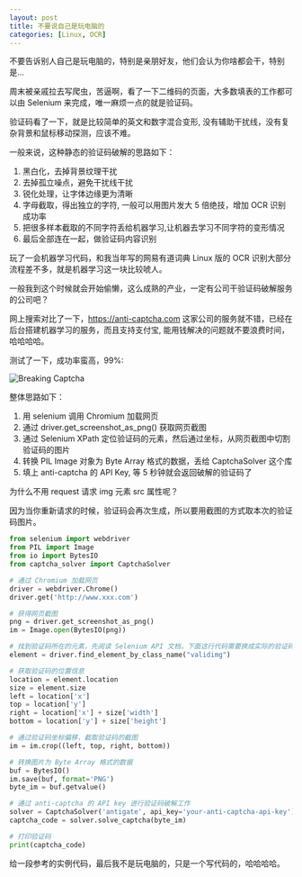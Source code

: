 ```yaml
---
layout: post
title: 不要说自己是玩电脑的
categories: [Linux, OCR]
---
```


不要告诉别人自己是玩电脑的，特别是亲朋好友，他们会认为你啥都会干，特别是...

周末被亲戚拉去写爬虫，苦逼啊，看了一下二维码的页面，大多数填表的工作都可以由 Selenium 来完成，唯一麻烦一点的就是验证码。

验证码看了一下，就是比较简单的英文和数字混合变形, 没有辅助干扰线，没有复杂背景和鼠标移动探测，应该不难。

一般来说，这种静态的验证码破解的思路如下：
1. 黑白化，去掉背景纹理干扰
2. 去掉孤立噪点，避免干扰线干扰
3. 锐化处理，让字体边缘更为清晰
4. 字母截取，得出独立的字符, 一般可以用图片发大 5 倍绝技，增加 OCR 识别成功率
5. 把很多样本截取的不同字符丢给机器学习,让机器去学习不同字符的变形情况
6. 最后全部连在一起，做验证码内容识别

玩了一会机器学习代码，和我当年写的网易有道词典 Linux 版的 OCR 识别大部分流程差不多，就是机器学习这一块比较唬人。

一般我到这个时候就会开始偷懒，这么成熟的产业，一定有公司干验证码破解服务的公司吧？

网上搜索对比了一下，https://anti-captcha.com 这家公司的服务就不错，已经在后台搭建机器学习的服务，而且支持支付宝, 能用钱解决的问题就不要浪费时间，哈哈哈哈。

测试了一下，成功率蛮高，99%:

![Breaking Captcha]({{site.url}}/pics/breaking-captcha/breaking-captcha.png)

整体思路如下：
1. 用 selenium 调用 Chromium 加载网页
2. 通过 driver.get_screenshot_as_png() 获取网页截图
3. 通过 Selenium XPath 定位验证码的元素，然后通过坐标，从网页截图中切割验证码的图片
4. 转换 PIL Image 对象为 Byte Array 格式的数据，丢给 CaptchaSolver 这个库
5. 填上 anti-captcha 的 API Key, 等 5 秒钟就会返回破解的验证码了

为什么不用 request 请求 img 元素 src 属性呢？

因为当你重新请求的时候，验证码会再次生成，所以要用截图的方式取本次的验证码图片。

```python
from selenium import webdriver
from PIL import Image
from io import BytesIO
from captcha_solver import CaptchaSolver

# 通过 Chromium 加载网页
driver = webdriver.Chrome()
driver.get('http://www.xxx.com')

# 获得网页截图
png = driver.get_screenshot_as_png()
im = Image.open(BytesIO(png))

# 找到验证码所在的元素，先阅读 Selenium API 文档，下面这行代码需要换成实际的验证码元素
element = driver.find_element_by_class_name("validimg")

# 获取验证码的位置信息
location = element.location
size = element.size
left = location['x']
top = location['y']
right = location['x'] + size['width']
bottom = location['y'] + size['height']

# 通过验证码坐标偏移，截取验证码的截图
im = im.crop((left, top, right, bottom))

# 转换图片为 Byte Array 格式的数据
buf = BytesIO()
im.save(buf, format='PNG')
byte_im = buf.getvalue()

# 通过 anti-captcha 的 API key 进行验证码破解工作
solver = CaptchaSolver('antigate', api_key='your-anti-captcha-api-key')
captcha_code = solver.solve_captcha(byte_im)

# 打印验证码
print(captcha_code)
```

给一段参考的实例代码，最后我不是玩电脑的，只是一个写代码的，哈哈哈哈。
